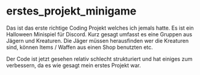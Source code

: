 # erstes_projekt_minigame
Das ist das erste richtige Coding Projekt welches ich jemals hatte. Es ist ein Halloween Minispiel für Discord. Kurz gesagt umfasst es eine Gruppen aus Jägern und Kreaturen. Die Jäger müssen herausfinden wer die Kreaturen sind, können Items / Waffen aus einen Shop benutzten etc.

Der Code ist jetzt gesehen relativ schlecht strukturiert und hat einiges zum verbessern, da es wie gesagt mein erstes Projekt war.
